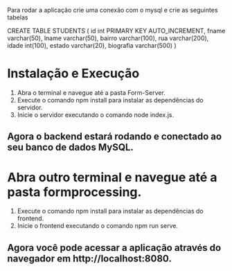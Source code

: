 Para rodar a aplicação crie uma conexão com o mysql
e crie as seguintes tabelas

CREATE TABLE STUDENTS (
	id int PRIMARY KEY AUTO_INCREMENT,
  	fname varchar(50),
  	lname varchar(50),
 	bairro varchar(100),
  	rua varchar(200),
  	idade int(100),
  	estado varchar(20),
  	biografia varchar(500)
)

# Instalação e Execução
1. Abra o terminal e navegue até a pasta Form-Server.
2. Execute o comando npm install para instalar as dependências do servidor.
3. Inicie o servidor executando o comando node index.js.
## Agora o backend estará rodando e conectado ao seu banco de dados MySQL.

# Abra outro terminal e navegue até a pasta formprocessing.
1. Execute o comando npm install para instalar as dependências do frontend.
2. Inicie o frontend executando o comando npm run serve.
## Agora você pode acessar a aplicação através do navegador em http://localhost:8080.
